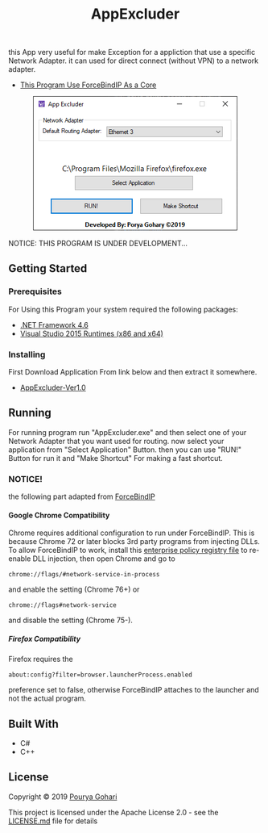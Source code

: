 <h1 align="center"> AppExcluder </h1> <br>

this App very useful for make Exception for a appliction that use a specific Network Adapter.
it can used for direct connect (without VPN) to a network adapter.
* [This Program Use ForceBindIP As a Core](https://r1ch.net/projects/forcebindip)

<p align="center">
  <img alt="AppExcluder" title="AppExcluder" src="https://github.com/porya-gohary/AppExcluder/blob/master/AppExcluder.png" >
</p>

NOTICE: THIS PROGRAM IS UNDER DEVELOPMENT...

## Getting Started

### Prerequisites

For Using this Program your system required the following packages:

* [.NET Framework 4.6](https://www.microsoft.com/en-gb/download/details.aspx?id=48130)
* [Visual Studio 2015 Runtimes (x86 and x64)](https://www.microsoft.com/en-us/download/details.aspx?id=52685)


### Installing

First Download Application From link below and then extract it somewhere.

* [AppExcluder-Ver1.0](https://porya-gohary.ir/AppExcluder-v1.0.zip)

## Running

For running program run "AppExcluder.exe" and then select one of your Network Adapter that you want used for routing. now select your application from "Select Application" Button. then you can use "RUN!" Button for run it and "Make Shortcut" For making a fast shortcut.

### NOTICE!
the following part adapted from [ForceBindIP](https://r1ch.net/projects/forcebindip)

#### Google Chrome Compatibility
Chrome requires additional configuration to run under ForceBindIP. This is because Chrome 72 or later blocks 3rd party programs from injecting DLLs. To allow ForceBindIP to work, install this [enterprise policy registry file](https://r1ch.net/assets/forcebindip/Chrome72.reg) to re-enable DLL injection, then open Chrome and go to
```
chrome://flags/#network-service-in-process
```
and enable the setting (Chrome 76+) or
```
chrome://flags#network-service
```
and disable the setting (Chrome 75-).

##### Firefox Compatibility
Firefox requires the
```
about:config?filter=browser.launcherProcess.enabled
```
preference set to false, otherwise ForceBindIP attaches to the launcher and not the actual program.

## Built With

* C#
* C++


## License
Copyright © 2019 [Pourya Gohari](pourya-gohari.ir)

This project is licensed under the Apache License 2.0 - see the [LICENSE.md](LICENSE.md) file for details
